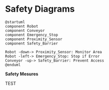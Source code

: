 # Safety Diagrams

```plantuml
@startuml
component Robot
component Conveyor
component Emergency_Stop
component Proximity_Sensor
component Safety_Barrier

Robot -down-> Proximity_Sensor: Monitor Area
Robot -left-> Emergency_Stop: Stop if Error
Conveyor -up-> Safety_Barrier: Prevent Access
@enduml
```
**Safety Mesures**

TEST